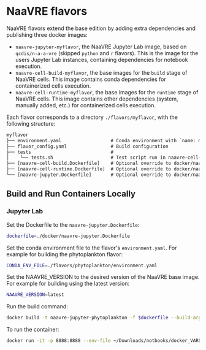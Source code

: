 # NaaVRE flavors

NaaVRE flavors extend the base edition by adding extra dependencies and
publishing three docker images:

- `naavre-jupyter-myflavor`, the NaaVRE Jupyter Lab image, based on `qcdis/n-a-a-vre` (skipped `python` and `r` flavors). This is the image for the users Jupyter Lab instances, containing dependencies for notebook execution.
- `naavre-cell-build-myflavor`, the base images for the `build` stage of NaaVRE cells. This image contains conda dependencies for containerized cells execution.
- `naavre-cell-runtime-myflavor`, the base images for the `runtime` stage of NaaVRE cells. This image contains other dependencies (system, manually added, etc.) for containerized cells execution.

Each flavor corresponds to a directory `./flavors/myflavor`, with the following
structure:

```txt
myflavor
├── environment.yaml                  # Conda environment with `name: myflavor`
├── flavor_config.yaml                # Build configuration
├── tests                             #
│    └── tests.sh                     # Test script run in naavre-cell-myflavor
├── [naavre-cell-build.Dockerfile]    # Optional override to docker/naavre-cell-build.Dockerfile
├── [naavre-cell-runtime.Dockerfile]  # Optional override to docker/naavre-cell-runtime.Dockerfile
└── [naavre-jupyter.Dockerfile]       # Optional override to docker/naavre-jupyter.Dockerfile
```


## Build and Run Containers Locally

### Jupyter Lab

Set the Dockerfile to the `naavre-jupyter.Dockerfile`:

```bash
dockerfile=./docker/naavre-jupyter.Dockerfile
```

Set the conda environment file to the flavor's `environment.yaml`. For example for building the phytoplankton flavor:

```bash
CONDA_ENV_FILE=./flavors/phytoplankton/environment.yaml
```

Set the NAAVRE_VERSION to the desired version of the NaaVRE base image. For example for building using the latest version:


```bash
NAAVRE_VERSION=latest
```

Run the build command:

```bash
docker build -t naavre-jupyter-phytoplankton -f $dockerfile --build-arg CONDA_ENV_FILE=$CONDA_ENV_FILE --build-arg NAAVRE_VERSION=$NAAVRE_VERSION .
```

To run the container:

```bash
docker run -it -p 8888:8888 --env-file ~/Downloads/notbooks/docker_VARS naavre-jupyter-phytoplankton /bin/bash -c "source /venv/bin/activate && /tmp/init_script.sh && jupyter lab --debug --watch --NotebookApp.token='' --NotebookApp.ip='0.0.0.0' --NotebookApp.allow_origin='*' --collaborative"
```